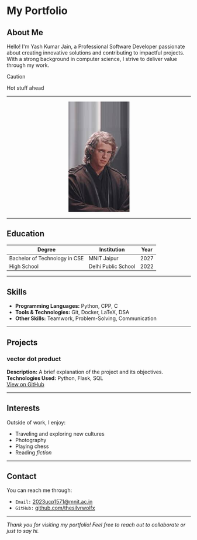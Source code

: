 # My Portfolio

## About Me
Hello! I'm Yash Kumar Jain, a Professional Software Developer passionate about creating innovative solutions and contributing to impactful projects. With a strong background in computer science, I strive to deliver value through my work.

>[!caution]
>Hot stuff ahead
---


<p align = "center"><img src = "ani.jpeg"></p>

---

## Education

| Degree             | Institution              | Year       |
|--------------------|--------------------------|------------|
| Bachelor of Technology in CSE | MNIT Jaipur | 2027    |
| High School | Delhi Public School           | 2022    |

---

## Skills
- **Programming Languages:** Python, CPP, C 
- **Tools & Technologies:** Git, Docker, LaTeX, DSA
- **Other Skills:** Teamwork, Problem-Solving, Communication

---

## Projects

### vector dot product
**Description:** A brief explanation of the project and its objectives.  
**Technologies Used:** Python, Flask, SQL  
[View on GitHub](https://github.com/thesilvrwolfx/silvr-repo)

---

## Interests
Outside of work, I enjoy:  
- Traveling and exploring new cultures  
- Photography  
- Playing chess  
- Reading _fiction_

---

## Contact
You can reach me through:  
- `Email:` [2023ucp1571@mnit.ac.in](mailto:2023ucp1571@mnit.ac.in) 
- `GitHub:` [github.com/thesilvrwolfx](https://github.com/thesilvrwolfx)

---

*Thank you for visiting my portfolio! Feel free to reach out to collaborate or just to say hi.*

